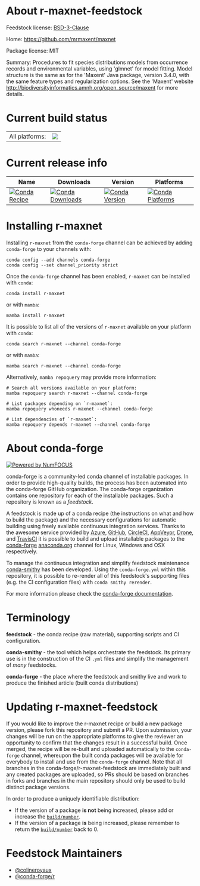 About r-maxnet-feedstock
========================

Feedstock license: [BSD-3-Clause](https://github.com/conda-forge/r-maxnet-feedstock/blob/main/LICENSE.txt)

Home: https://github.com/mrmaxent/maxnet

Package license: MIT

Summary: Procedures to fit species distributions models from occurrence records and environmental variables, using 'glmnet' for model fitting. Model structure is the same as for the 'Maxent' Java package, version 3.4.0, with the same feature types and regularization options.  See the 'Maxent' website <http://biodiversityinformatics.amnh.org/open_source/maxent> for more details.

Current build status
====================


<table><tr><td>All platforms:</td>
    <td>
      <a href="https://dev.azure.com/conda-forge/feedstock-builds/_build/latest?definitionId=12265&branchName=main">
        <img src="https://dev.azure.com/conda-forge/feedstock-builds/_apis/build/status/r-maxnet-feedstock?branchName=main">
      </a>
    </td>
  </tr>
</table>

Current release info
====================

| Name | Downloads | Version | Platforms |
| --- | --- | --- | --- |
| [![Conda Recipe](https://img.shields.io/badge/recipe-r--maxnet-green.svg)](https://anaconda.org/conda-forge/r-maxnet) | [![Conda Downloads](https://img.shields.io/conda/dn/conda-forge/r-maxnet.svg)](https://anaconda.org/conda-forge/r-maxnet) | [![Conda Version](https://img.shields.io/conda/vn/conda-forge/r-maxnet.svg)](https://anaconda.org/conda-forge/r-maxnet) | [![Conda Platforms](https://img.shields.io/conda/pn/conda-forge/r-maxnet.svg)](https://anaconda.org/conda-forge/r-maxnet) |

Installing r-maxnet
===================

Installing `r-maxnet` from the `conda-forge` channel can be achieved by adding `conda-forge` to your channels with:

```
conda config --add channels conda-forge
conda config --set channel_priority strict
```

Once the `conda-forge` channel has been enabled, `r-maxnet` can be installed with `conda`:

```
conda install r-maxnet
```

or with `mamba`:

```
mamba install r-maxnet
```

It is possible to list all of the versions of `r-maxnet` available on your platform with `conda`:

```
conda search r-maxnet --channel conda-forge
```

or with `mamba`:

```
mamba search r-maxnet --channel conda-forge
```

Alternatively, `mamba repoquery` may provide more information:

```
# Search all versions available on your platform:
mamba repoquery search r-maxnet --channel conda-forge

# List packages depending on `r-maxnet`:
mamba repoquery whoneeds r-maxnet --channel conda-forge

# List dependencies of `r-maxnet`:
mamba repoquery depends r-maxnet --channel conda-forge
```


About conda-forge
=================

[![Powered by
NumFOCUS](https://img.shields.io/badge/powered%20by-NumFOCUS-orange.svg?style=flat&colorA=E1523D&colorB=007D8A)](https://numfocus.org)

conda-forge is a community-led conda channel of installable packages.
In order to provide high-quality builds, the process has been automated into the
conda-forge GitHub organization. The conda-forge organization contains one repository
for each of the installable packages. Such a repository is known as a *feedstock*.

A feedstock is made up of a conda recipe (the instructions on what and how to build
the package) and the necessary configurations for automatic building using freely
available continuous integration services. Thanks to the awesome service provided by
[Azure](https://azure.microsoft.com/en-us/services/devops/), [GitHub](https://github.com/),
[CircleCI](https://circleci.com/), [AppVeyor](https://www.appveyor.com/),
[Drone](https://cloud.drone.io/welcome), and [TravisCI](https://travis-ci.com/)
it is possible to build and upload installable packages to the
[conda-forge](https://anaconda.org/conda-forge) [anaconda.org](https://anaconda.org/)
channel for Linux, Windows and OSX respectively.

To manage the continuous integration and simplify feedstock maintenance
[conda-smithy](https://github.com/conda-forge/conda-smithy) has been developed.
Using the ``conda-forge.yml`` within this repository, it is possible to re-render all of
this feedstock's supporting files (e.g. the CI configuration files) with ``conda smithy rerender``.

For more information please check the [conda-forge documentation](https://conda-forge.org/docs/).

Terminology
===========

**feedstock** - the conda recipe (raw material), supporting scripts and CI configuration.

**conda-smithy** - the tool which helps orchestrate the feedstock.
                   Its primary use is in the construction of the CI ``.yml`` files
                   and simplify the management of *many* feedstocks.

**conda-forge** - the place where the feedstock and smithy live and work to
                  produce the finished article (built conda distributions)


Updating r-maxnet-feedstock
===========================

If you would like to improve the r-maxnet recipe or build a new
package version, please fork this repository and submit a PR. Upon submission,
your changes will be run on the appropriate platforms to give the reviewer an
opportunity to confirm that the changes result in a successful build. Once
merged, the recipe will be re-built and uploaded automatically to the
`conda-forge` channel, whereupon the built conda packages will be available for
everybody to install and use from the `conda-forge` channel.
Note that all branches in the conda-forge/r-maxnet-feedstock are
immediately built and any created packages are uploaded, so PRs should be based
on branches in forks and branches in the main repository should only be used to
build distinct package versions.

In order to produce a uniquely identifiable distribution:
 * If the version of a package **is not** being increased, please add or increase
   the [``build/number``](https://docs.conda.io/projects/conda-build/en/latest/resources/define-metadata.html#build-number-and-string).
 * If the version of a package **is** being increased, please remember to return
   the [``build/number``](https://docs.conda.io/projects/conda-build/en/latest/resources/define-metadata.html#build-number-and-string)
   back to 0.

Feedstock Maintainers
=====================

* [@colineroyaux](https://github.com/colineroyaux/)
* [@conda-forge/r](https://github.com/orgs/conda-forge/teams/r/)

